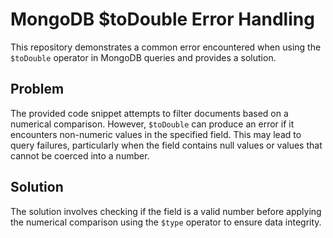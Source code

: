 # MongoDB $toDouble Error Handling

This repository demonstrates a common error encountered when using the `$toDouble` operator in MongoDB queries and provides a solution.

## Problem

The provided code snippet attempts to filter documents based on a numerical comparison. However, `$toDouble` can produce an error if it encounters non-numeric values in the specified field.  This may lead to query failures, particularly when the field contains null values or values that cannot be coerced into a number.

## Solution

The solution involves checking if the field is a valid number before applying the numerical comparison using the `$type` operator to ensure data integrity.
